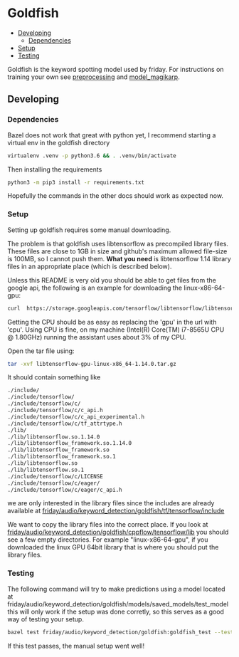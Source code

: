 # Goldfish

- [Developing](#developing)
    - [Dependencies](#dependencies)
- [Setup](#setup)
- [Testing](#testing)

Goldfish is the keyword spotting model used by friday. For instructions on training your own see [preprocessing](preprocessing.md) 
and [model_magikarp](docs/model_magikarp.md). 

## Developing 

### Dependencies
Bazel does not work that great with python yet, I recommend starting a virtual env in the goldfish directory

```bash
virtualenv .venv -p python3.6 && . .venv/bin/activate
```

Then installing the requirements

```bash
python3 -m pip3 install -r requirements.txt
```

Hopefully the commands in the other docs should work as expected now.

### Setup

Setting up goldfish requires some manual downloading. 

The problem is that goldfish uses libtensorflow as precompiled library files. These files are close to 1GB in size and github's maximum allowed file-size is 100MB, so I cannot push them.  **What you need** is libtensorflow 1.14 library files in an appropriate place (which is described below).

Unless this README is very old you should be able to get files from the google api, the following is an example for downloading the linux-x86-64-gpu:

```bash
curl  https://storage.googleapis.com/tensorflow/libtensorflow/libtensorflow-gpu-linux-x86_64-1.14.0.tar.gz > libtensorflow-gpu-linux-x86_64-1.14.0.tar.gz
```

Getting the CPU should be as easy as replacing the 'gpu' in the url with 'cpu'. Using CPU is fine, on my machine (Intel(R) Core(TM) i7-8565U CPU @ 1.80GHz) running the assistant uses about 3% of my CPU. 

Open the tar file using:

```bash
tar -xvf libtensorflow-gpu-linux-x86_64-1.14.0.tar.gz
```

It should contain something like

```bash
./include/
./include/tensorflow/
./include/tensorflow/c/
./include/tensorflow/c/c_api.h
./include/tensorflow/c/c_api_experimental.h
./include/tensorflow/c/tf_attrtype.h
./lib/
./lib/libtensorflow.so.1.14.0
./lib/libtensorflow_framework.so.1.14.0
./lib/libtensorflow_framework.so
./lib/libtensorflow_framework.so.1
./lib/libtensorflow.so
./lib/libtensorflow.so.1
./include/tensorflow/c/LICENSE
./include/tensorflow/c/eager/
./include/tensorflow/c/eager/c_api.h
```

we are only interested in the library files since the includes are already available at [friday/audio/keyword_detection/goldfish/tf/tensorflow/include](https://github.com/JonasRSV/friday-voice-assistant/tree/master/friday/audio/keyword_detection/goldfish/tf/tensorflow/include/tensorflow/c)

We want to copy the library files into the correct place. If you look at [friday/audio/keyword_detection/goldfish/cppflow/tensorflow/lib](https://github.com/JonasRSV/friday-voice-assistant/tree/master/friday/audio/keyword_detection/goldfish/tf/tensorflow/lib) you should see a few empty directories. For example "linux-x86-64-gpu", if you downloaded the linux GPU 64bit library that is where you should put the library files. 


### Testing

The following command will try to make predictions using a model located at friday/audio/keyword_detection/goldfish/models/saved_models/test_model this will only work if the setup was done corretly, so this serves as a good way of testing your setup.

```bash
bazel test friday/audio/keyword_detection/goldfish:goldfish_test --test_output=all
```

If this test passes, the manual setup went well!
